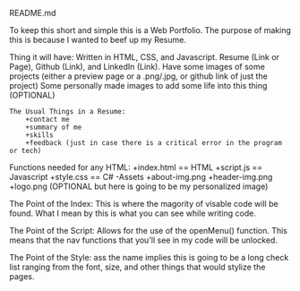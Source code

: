 README.md



To keep this short and simple this is a Web Portfolio. The purpose of making this is because I wanted to beef up my Resume.



Thing it will have: 
    Written in HTML, CSS, and Javascript. 
    Resume (Link or Page), Github (Link), and LinkedIn (Link).
    Have some images of some projects (either a preview page or a .png/.jpg, or github link of just the project)
    Some personally made images to add some life into this thing (OPTIONAL)
    
    The Usual Things in a Resume: 
        +contact me
        +summary of me
        +skills
        +feedback (just in case there is a critical error in the program or tech)



Functions needed for any HTML: 
    +index.html == HTML
    +script.js == Javascript
    +style.css == C#
    -Assets
        +about-img.png
        +header-img.png
        +logo.png (OPTIONAL but here is going to be my personalized image)

The Point of the Index: 
    This is where the magority of visable code will be found. What I mean by this is what you can see while writing code.

The Point of the Script: 
    Allows for the use of the openMenu() function. This means that the nav functions that you'll see in my code will be unlocked. 

The Point of the Style: 
    ass the name implies this is going to be a long check list ranging from the font, size, and other things that would stylize the pages. 


    
